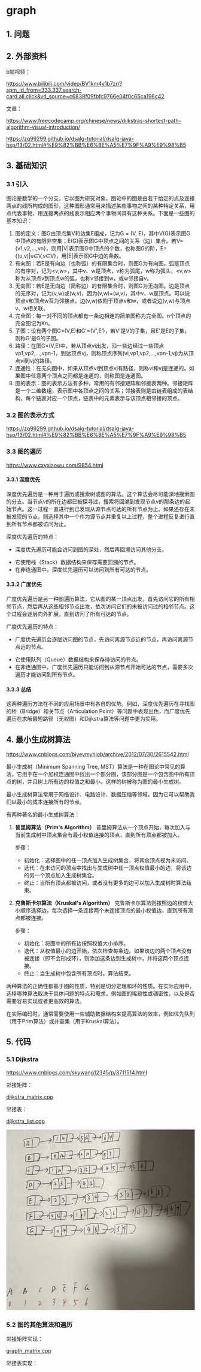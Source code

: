 # graph

## 1. 问题

## 2. 外部资料

b站视频：

https://www.bilibili.com/video/BV1km4y1b7zr/?spm_id_from=333.337.search-card.all.click&vd_source=c6838f09fbfc9766e04f0c65ca196c42

文章：

https://www.freecodecamp.org/chinese/news/dijkstras-shortest-path-algorithm-visual-introduction/

https://zq99299.github.io/dsalg-tutorial/dsalg-java-hsp/13/02.html#%E9%82%BB%E6%8E%A5%E7%9F%A9%E9%98%B5

## 3. 基础知识

### 3.1 引入

图论是数学的一个分支，它以图为研究对象。图论中的图是由若干给定的点及连接两点的线所构成的图形，这种图形通常用来描述某些事物之间的某种特定关系，用点代表事物，用连接两点的线表示相应两个事物间具有这种关系。下面是一些图的基本知识：

1. 图的定义：图G由顶点集V和边集E组成，记为G = (V, E)，其中V(G)表示图G中顶点的有限非空集；E(G)表示图G中顶点之间的关系（边）集合。若V={v1,v2,…,vn}，则用|V|表示图G中顶点的个数，也称图G的阶，E={(u,v)|u∈V,v∈V}，用|E|表示图G中边的条数。
2. 有向图：若E是有向边（也称弧）的有限集合时，则图G为有向图。弧是顶点的有序对，记为<v,w>，其中v、w是顶点，v称为弧尾，w称为弧头，<v,w>称为从顶点v到顶点w的弧，也称v邻接到w，或w邻接自v。
3. 无向图：若E是无向边（简称边）的有限集合时，则图G为无向图。边是顶点的无序对，记为(v,w)或(w,v)，因为(v,w)=(w,v)，其中v、w是顶点。可以说顶点v和顶点w互为邻接点。边(v,w)依附于顶点v和w，或者说边(v,w)与顶点v、w相关联。
4. 完全图：每一对不同的顶点都有一条边相连的简单图称为完全图。n个顶点的完全图记为Kn。
5. 子图：设有两个图G=(V,E)和G'=(V',E')，若V'是V的子集，且E'是E的子集，则称G'是G的子图。
6. 路径：在图G=(V,E)中，若从顶点vi出发，沿一些边经过一些顶点vp1,vp2,…,vpn-1，到达顶点vj，则称顶点序列(vi,vp1,vp2,…,vpn-1,vj)为从顶点vi到vj的路径。
7. 连通性：在无向图中，如果从顶点vi到顶点vj有路径，则称vi和vj是连通的。如果图中任意两个顶点之间都是连通的，则称图是连通图。
8. 图的表示：图的表示方法有多种，常用的有邻接矩阵和邻接表两种。邻接矩阵是一个二维数组，表示图中各顶点之间的关系；邻接表则是由链表组成的表结构，每个链表对应一个顶点，链表中的元素表示与该顶点相邻接的顶点。

### 3.2 图的表示方式

https://zq99299.github.io/dsalg-tutorial/dsalg-java-hsp/13/02.html#%E9%82%BB%E6%8E%A5%E7%9F%A9%E9%98%B5

### 3.3 图的遍历

https://www.cxyxiaowu.com/9854.html

#### 3.3.1 深度优先

深度优先遍历是一种用于遍历或搜索树或图的算法。这个算法会尽可能深地搜索图的分支。当节点v的所在边都已被探寻过，搜索将回溯到发现节点v的那条边的起始节点。这一过程一直进行到已发现从源节点可达的所有节点为止。如果还存在未被发现的节点，则选择其中一个作为源节点并重复以上过程，整个进程反复进行直到所有节点都被访问为止。

深度优先遍历的特点：

+ 深度优先遍历可能会访问到图的深处，然后再回溯访问其他分支。 

* 它使用栈（Stack）数据结构来保存需要回溯的节点。
*  在非连通图中，深度优先遍历可以访问到所有可达的节点。

#### 3.3.2 广度优先

广度优先遍历是另一种图遍历算法，它从图的某一顶点出发，首先访问它的所有相邻节点，然后再从这些相邻节点出发，依次访问它们的未被访问过的相邻节点。这个过程会逐层向外扩展，直到访问了所有可达的节点。

广度优先遍历的特点：

+ 广度优先遍历会逐层访问图的节点，先访问离源节点近的节点，再访问离源节点远的节点。

* 它使用队列（Queue）数据结构来保存待访问的节点。
* 在非连通图中，广度优先遍历只能访问到从源节点开始可达的节点，需要多次遍历才能访问到所有节点。

#### 3.3.3 总结

这两种遍历方法在不同的应用场景中有各自的优势。例如，深度优先遍历在寻找图的桥（Bridge）和关节点（Articulation Point）等问题中表现出色，而广度优先遍历在求解最短路径（无权图）和Dijkstra算法等问题中更为实用。

## 4. 最小生成树算法

https://www.cnblogs.com/biyeymyhjob/archive/2012/07/30/2615542.html

最小生成树（Minimum Spanning Tree, MST）算法是一种在图论中常见的算法，它用于在一个加权连通图中找出一个部分图，该部分图是一个包含图中所有顶点的树，并且树上所有边的权值之和最小。这样的树被称为图的最小生成树。

最小生成树算法常用于网络设计、电路设计、数据压缩等领域，因为它可以帮助我们以最小的成本连接所有的节点。

有两种著名的最小生成树算法：

1. **普里姆算法（Prim's Algorithm）**
   普里姆算法从一个顶点开始，每次加入与当前生成树中顶点集合有最小权值连接的顶点，直到所有顶点都被加入。

   步骤：

   - 初始化：选择图中的任一顶点加入生成树集合，将其余顶点视为未访问。
   - 迭代：在未访问的顶点中找出与生成树中任一顶点权值最小的边，将该边的另一个顶点加入生成树集合。
   - 终止：当所有顶点都被访问，或者没有更多的边可以加入生成树时算法结束。

2. **克鲁斯卡尔算法（Kruskal's Algorithm）**
   克鲁斯卡尔算法则按照边的权值大小顺序选择边，每次选择一条连接两个未连接顶点的最小权值边，直到所有顶点都被连接。

   步骤：

   - 初始化：将图中的所有边按照权值大小排序。
   - 迭代：从权值最小的边开始，依次检查每条边。如果该边的两个顶点没有被连接（即不会形成环），则添加这条边到生成树中，并将这两个顶点连接。
   - 终止：当生成树中包含所有顶点时，算法结束。

两种算法的正确性都基于图的性质，特别是切分定理和环的性质。在实际应用中，选择哪种算法取决于具体问题的特点和需求，例如图的稀疏性或稠密性，以及是否需要容易实现或者更高效的算法。

在实际编码时，通常需要使用一些辅助数据结构来提高算法的效率，例如优先队列（用于Prim算法）或并查集（用于Kruskal算法）。

## 5. 代码

### 5.1 Dijkstra

https://www.cnblogs.com/skywang12345/p/3711514.html

邻接矩阵：

[dijkstra_matrix.cpp](https://github.com/niu0217/Documents/blob/main/C%2B%2B/datastructure/code/dijkstra_matrix.cpp)

邻接表：

[dijkstra_list.cpp](https://github.com/niu0217/Documents/blob/main/C%2B%2B/datastructure/code/dijkstra_list.cpp)

![IMG_2197](graph.assets/IMG_2197.jpg) 

### 5.2 图的其他算法和遍历

邻接矩阵实现：

[grapth_matrix.cpp](https://github.com/niu0217/Documents/blob/main/C%2B%2B/datastructure/code/grapth_matrix.cpp)

邻接表实现：





 

